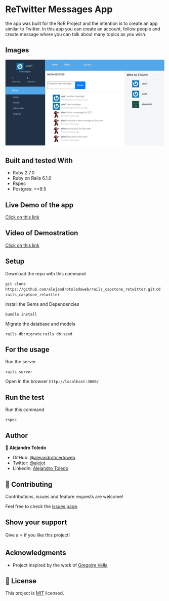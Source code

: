 # ReTwitter Messages App

the app was built for the RoR Project and the intention is to create an app similar to Twitter.
In this app you can create an account, follow people and create message where you can talk about many topics as you wish.

## Images

![screenshot](./app/assets/images/screenshot-1-capstone.png)

## Built and tested With

- Ruby 2.7.0
- Ruby on Rails 6.1.0
- Rspec
- Postgres: >=9.5

## Live Demo of the app

[Click on this link](https://afternoon-beach-90148.herokuapp.com/)

## Video of Demostration

[Click on this link](https://www.loom.com/share/087cf731e6ce433086aa8da1720b5097)

## Setup

Download the repo with this command

`git clone https://github.com/alejandrotoledoweb/rails_capstone_retwitter.git`
`cd rails_casptone_retwitter`

Install the Gems and Dependencies

`bundle install`

Migrate the database and models

`rails db:migrate`
`rails db:seed`

## For the usage

Run the server

`rails server`

Open in the browser `http://localhost:3000/`

## Run the test 

Run this command

`rspec`

## Author

👤 **Alejandro Toledo**

- GitHub: [@alejandrotoledoweb](https://github.com/alejandrotoledoweb)
- Twitter: [@alejot](https://twitter.com/alejot) 
- LinkedIn: [Alejandro Toledo](https://www.linkedin.com/in/alejandro-toledo-3b444b109/) 

## 🤝 Contributing

Contributions, issues and feature requests are welcome!

Feel free to check the [issues page](issues/).

## Show your support

Give a ⭐️ if you like this project!

## Acknowledgments


- Project inspired by the work of [Gregoire Vella](https://www.behance.net/gallery/14286087/Twitter-Redesign-of-UI-details)



## 📝 License

This project is [MIT](https://opensource.org/licenses/MIT) licensed.

